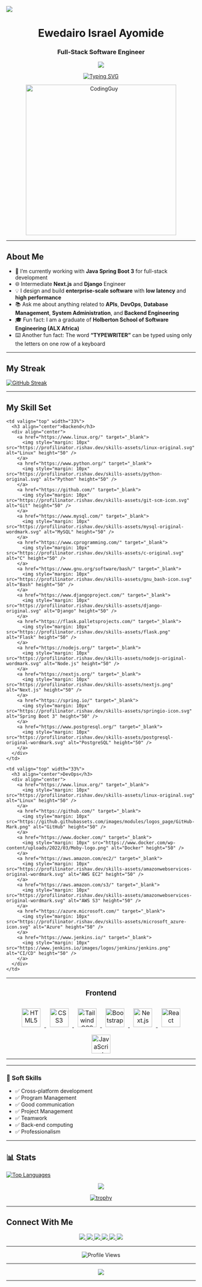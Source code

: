 <!--
  Welcome to my GitHub Profile README!
  Feel free to make any changes as needed.
-->

<!-- Profile Views Badge -->
![](https://komarev.com/ghpvc/?username=Israelshecktar&style=plastic&color=red&label=PROFILE+VIEWS)

<h1 align="center">Ewedairo Israel Ayomide</h1>
<h3 align="center">Full-Stack Software Engineer</h3>

<p align="center">
  <img src="https://rishavanand.github.io/static/images/greetings.gif" />
</p>

<div align="center">
  
  [![Typing SVG](https://readme-typing-svg.demolab.com?font=Fira+Code&weight=600&size=18&pause=1000&color=180D1D&center=true&width=435&lines=Hi+there!+How+wonderful+to+meet+you;I'm+Israel%2C+an+astute+Back-End+Engineer;Thanks+for+stopping+by)](https://git.io/typing-svg)

</div>

<p align="center">
  <img alt="CodingGuy" width="400" src="https://cdn.dribbble.com/users/1162077/screenshots/3848914/media/320984a9ca58b3c73274c9259ecf6de8.gif">
</p>

---

## About Me

- 🚀 I’m currently working with **Java Spring Boot 3** for full-stack development  
- 🌐 Intermediate **Next.js** and **Django** Engineer  
- 💡 I design and build **enterprise-scale software** with **low latency** and **high performance**  
- 📚 Ask me about anything related to **APIs**, **DevOps**, **Database Management**, **System Administration**, and **Backend Engineering**  
- 🎓 Fun fact: I am a graduate of **Holberton School of Software Engineering (ALX Africa)**  
- ⌨️ Another fun fact: The word **“TYPEWRITER”** can be typed using only the letters on one row of a keyboard  

---

## My Streak
[![GitHub Streak](https://github-readme-streak-stats.herokuapp.com?user=Israelshecktar&theme=dark&hide_border=true)](https://git.io/streak-stats)

---

## My Skill Set

<table>
  <tr>
    <td valign="top" width="33%">
      <h3 align="center">Frontend</h3>
      <div align="center">
        <a href="https://en.wikipedia.org/wiki/HTML5" target="_blank">
          <img style="margin: 10px" src="https://profilinator.rishav.dev/skills-assets/html5-original-wordmark.svg" alt="HTML5" height="50" />
        </a>
        <a href="https://en.wikipedia.org/wiki/CSS" target="_blank">
          <img style="margin: 10px" src="https://profilinator.rishav.dev/skills-assets/css3-original-wordmark.svg" alt="CSS3" height="50" />
        </a>
        <a href="https://tailwindcss.com/" target="_blank">
          <img style="margin: 10px" src="https://upload.wikimedia.org/wikipedia/commons/d/d5/Tailwind_CSS_Logo.svg" alt="Tailwind CSS" height="50" />
        </a>
        <a href="https://getbootstrap.com/" target="_blank">
          <img style="margin: 10px" src="https://profilinator.rishav.dev/skills-assets/bootstrap-plain.svg" alt="Bootstrap" height="50" />
        </a>
        <a href="https://nextjs.org/" target="_blank">
          <img style="margin: 10px" src="https://profilinator.rishav.dev/skills-assets/nextjs.png" alt="Next.js" height="50" />
        </a>
        <a href="https://reactjs.org/" target="_blank">
          <img style="margin: 10px" src="https://profilinator.rishav.dev/skills-assets/react-original-wordmark.svg" alt="React" height="50" />
        </a>
        <a href="https://www.javascript.com/" target="_blank">
          <img style="margin: 10px" src="https://profilinator.rishav.dev/skills-assets/javascript-original.svg" alt="JavaScript" height="50" />
        </a>
      </div>
    </td>

    <td valign="top" width="33%">
      <h3 align="center">Backend</h3>
      <div align="center">
        <a href="https://www.linux.org/" target="_blank">
          <img style="margin: 10px" src="https://profilinator.rishav.dev/skills-assets/linux-original.svg" alt="Linux" height="50" />
        </a>
        <a href="https://www.python.org/" target="_blank">
          <img style="margin: 10px" src="https://profilinator.rishav.dev/skills-assets/python-original.svg" alt="Python" height="50" />
        </a>
        <a href="https://github.com/" target="_blank">
          <img style="margin: 10px" src="https://profilinator.rishav.dev/skills-assets/git-scm-icon.svg" alt="Git" height="50" />
        </a>
        <a href="https://www.mysql.com/" target="_blank">
          <img style="margin: 10px" src="https://profilinator.rishav.dev/skills-assets/mysql-original-wordmark.svg" alt="MySQL" height="50" />
        </a>
        <a href="https://www.cprogramming.com/" target="_blank">
          <img style="margin: 10px" src="https://profilinator.rishav.dev/skills-assets/c-original.svg" alt="C" height="50" />
        </a>
        <a href="https://www.gnu.org/software/bash/" target="_blank">
          <img style="margin: 10px" src="https://profilinator.rishav.dev/skills-assets/gnu_bash-icon.svg" alt="Bash" height="50" />
        </a>
        <a href="https://www.djangoproject.com/" target="_blank">
          <img style="margin: 10px" src="https://profilinator.rishav.dev/skills-assets/django-original.svg" alt="Django" height="50" />
        </a>
        <a href="https://flask.palletsprojects.com/" target="_blank">
          <img style="margin: 10px" src="https://profilinator.rishav.dev/skills-assets/flask.png" alt="Flask" height="50" />
        </a>
        <a href="https://nodejs.org/" target="_blank">
          <img style="margin: 10px" src="https://profilinator.rishav.dev/skills-assets/nodejs-original-wordmark.svg" alt="Node.js" height="50" />
        </a>
        <a href="https://nextjs.org/" target="_blank">
          <img style="margin: 10px" src="https://profilinator.rishav.dev/skills-assets/nextjs.png" alt="Next.js" height="50" />
        </a>
        <a href="https://spring.io/" target="_blank">
          <img style="margin: 10px" src="https://profilinator.rishav.dev/skills-assets/springio-icon.svg" alt="Spring Boot 3" height="50" />
        </a>
        <a href="https://www.postgresql.org/" target="_blank">
          <img style="margin: 10px" src="https://profilinator.rishav.dev/skills-assets/postgresql-original-wordmark.svg" alt="PostgreSQL" height="50" />
        </a>
      </div>
    </td>

    <td valign="top" width="33%">
      <h3 align="center">DevOps</h3>
      <div align="center">
        <a href="https://www.linux.org/" target="_blank">
          <img style="margin: 10px" src="https://profilinator.rishav.dev/skills-assets/linux-original.svg" alt="Linux" height="50" />
        </a>
        <a href="https://github.com/" target="_blank">
          <img style="margin: 10px" src="https://github.githubassets.com/images/modules/logos_page/GitHub-Mark.png" alt="GitHub" height="50" />
        </a>
        <a href="https://www.docker.com/" target="_blank">
          <img style="margin: 10px" src="https://www.docker.com/wp-content/uploads/2022/03/Moby-logo.png" alt="Docker" height="50" />
        </a>
        <a href="https://aws.amazon.com/ec2/" target="_blank">
          <img style="margin: 10px" src="https://profilinator.rishav.dev/skills-assets/amazonwebservices-original-wordmark.svg" alt="AWS EC2" height="50" />
        </a>
        <a href="https://aws.amazon.com/s3/" target="_blank">
          <img style="margin: 10px" src="https://profilinator.rishav.dev/skills-assets/amazonwebservices-original-wordmark.svg" alt="AWS S3" height="50" />
        </a>
        <a href="https://azure.microsoft.com/" target="_blank">
          <img style="margin: 10px" src="https://profilinator.rishav.dev/skills-assets/microsoft_azure-icon.svg" alt="Azure" height="50" />
        </a>
        <a href="https://www.jenkins.io/" target="_blank">
          <img style="margin: 10px" src="https://www.jenkins.io/images/logos/jenkins/jenkins.png" alt="CI/CD" height="50" />
        </a>
      </div>
    </td>
  </tr>
</table>

---

### 👔 Soft Skills
- ✅ Cross-platform development  
- ✅ Program Management  
- ✅ Good communication  
- ✅ Project Management  
- ✅ Teamwork  
- ✅ Back-end computing  
- ✅ Professionalism  

---

## 📊 Stats

[![Top Languages](https://github-readme-stats.vercel.app/api/top-langs/?username=Israelshecktar&langs_count=8&theme=dark&layout=compact)](https://github.com/anuraghazra/github-readme-stats)

<div align="center">
  <img src="https://github-readme-stats.vercel.app/api?username=Israelshecktar&show_icons=true&count_private=true&hide_border=true&theme=dark" />
</div>

<p align="center">
  <a href="https://github.com/ryo-ma/github-profile-trophy">
    <img src="https://github-profile-trophy.vercel.app/?username=Israelshecktar&theme=onedark" alt="trophy" />
  </a>
</p>

---

## Connect With Me

<div align="center">
  <a href="https://github.com/Israelshecktar" target="_blank">
    <img src="https://img.shields.io/badge/github-%2324292e.svg?&style=for-the-badge&logo=github&logoColor=white" />
  </a>
  <a href="https://dev.to/Israelshecktar" target="_blank">
    <img src="https://img.shields.io/badge/dev.to-%2308090A.svg?&style=for-the-badge&logo=dev.to&logoColor=white" />
  </a>
  <a href="https://www.linkedin.com/in/israel-ewedairo-439bb5240/" target="_blank">
    <img src="https://img.shields.io/badge/linkedin-%231E77B5.svg?&style=for-the-badge&logo=linkedin&logoColor=white" />
  </a>
  <a href="mailto:iamshecktar1996@gmail.com" target="_blank">
    <img src="https://img.shields.io/badge/gmail-D14836?style=for-the-badge&logo=gmail&logoColor=white" />
  </a>
  <a href="https://twitter.com/shecktar5" target="_blank">
    <img src="https://img.shields.io/badge/twitter-00acee?style=for-the-badge&logo=twitter&logoColor=white" />
  </a>
  <a href="https://medium.com/@iamshecktar1996" target="_blank">
    <img src="https://img.shields.io/badge/medium-black?style=for-the-badge&logo=medium&logoColor=white" />
  </a>
</div>

---

<div align="center">
  <img src="https://komarev.com/ghpvc/?username=Israelshecktar&style=flat-square" alt="Profile Views" />
</div>

---

<div align="center">
  <a href="https://www.buymeacoffee.com/Israelshecktar" target="_blank" style="display: inline-block;">
    <img
      src="https://img.shields.io/badge/Donate-Buy%20Me%20A%20Coffee-orange.svg?style=flat-square&logo=buymeacoffee"
      align="center"
    />
  </a>
</div>

---

